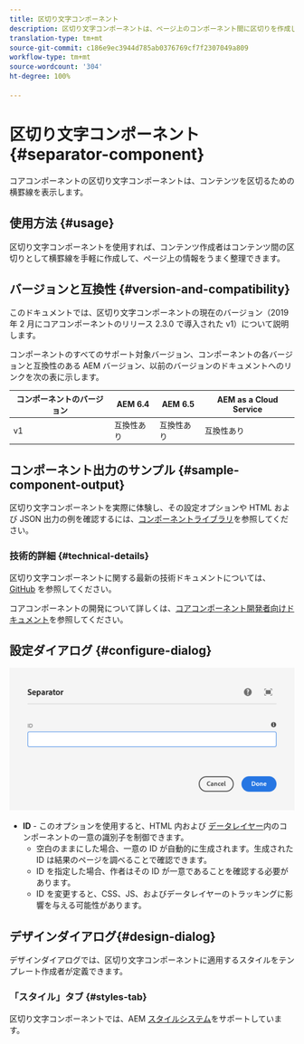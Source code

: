 ```yaml
---
title: 区切り文字コンポーネント
description: 区切り文字コンポーネントは、ページ上のコンポーネント間に区切りを作成します
translation-type: tm+mt
source-git-commit: c186e9ec3944d785ab0376769cf7f2307049a809
workflow-type: tm+mt
source-wordcount: '304'
ht-degree: 100%

---
```



# 区切り文字コンポーネント {#separator-component}

コアコンポーネントの区切り文字コンポーネントは、コンテンツを区切るための横罫線を表示します。

## 使用方法 {#usage}

区切り文字コンポーネントを使用すれば、コンテンツ作成者はコンテンツ間の区切りとして横罫線を手軽に作成して、ページ上の情報をうまく整理できます。

## バージョンと互換性 {#version-and-compatibility}

このドキュメントでは、区切り文字コンポーネントの現在のバージョン（2019 年 2 月にコアコンポーネントのリリース 2.3.0 で導入された v1）について説明します。

コンポーネントのすべてのサポート対象バージョン、コンポーネントの各バージョンと互換性のある AEM バージョン、以前のバージョンのドキュメントへのリンクを次の表に示します。

| コンポーネントのバージョン | AEM 6.4 | AEM 6.5 | AEM as a Cloud Service |
|---|---|---|---|
| v1 | 互換性あり | 互換性あり | 互換性あり |

## コンポーネント出力のサンプル {#sample-component-output}

区切り文字コンポーネントを実際に体験し、その設定オプションや HTML および JSON 出力の例を確認するには、[コンポーネントライブラリ](https://adobe.com/go/aem_cmp_library_separator_jp)を参照してください。

### 技術的詳細 {#technical-details}

区切り文字コンポーネントに関する最新の技術ドキュメントについては、[GitHub](https://adobe.com/go/aem_cmp_tech_separator_v1_jp) を参照してください。

コアコンポーネントの開発について詳しくは、[コアコンポーネント開発者向けドキュメント](/help/developing/overview.md)を参照してください。

## 設定ダイアログ {#configure-dialog}

![区切り文字コンポーネントの編集ダイアログ](/help/assets/separator-edit.png)

* **ID** - このオプションを使用すると、HTML 内および [データレイヤー](/help/developing/data-layer/overview.md)内のコンポーネントの一意の識別子を制御できます。
   * 空白のままにした場合、一意の ID が自動的に生成されます。生成された ID は結果のページを調べることで確認できます。
   * ID を指定した場合、作者はその ID が一意であることを確認する必要があります。
   * ID を変更すると、CSS、JS、およびデータレイヤーのトラッキングに影響を与える可能性があります。

## デザインダイアログ{#design-dialog}

デザインダイアログでは、区切り文字コンポーネントに適用するスタイルをテンプレート作成者が定義できます。

### 「スタイル」タブ {#styles-tab}

区切り文字コンポーネントでは、AEM [スタイルシステム](/help/get-started/authoring.md#component-styling)をサポートしています。
